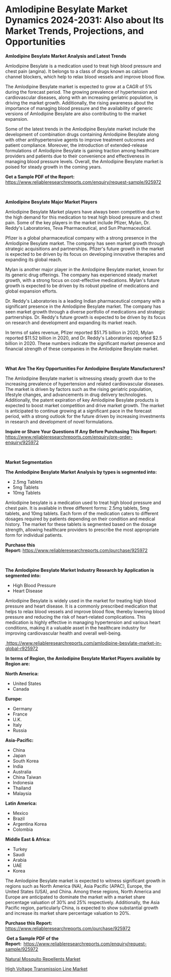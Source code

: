 <p><h1>Amlodipine Besylate Market Dynamics 2024-2031: Also about Its Market Trends, Projections, and Opportunities</h1></p><p><strong>Amlodipine Besylate Market Analysis and Latest Trends</strong></p>
<p><p>Amlodipine Besylate is a medication used to treat high blood pressure and chest pain (angina). It belongs to a class of drugs known as calcium channel blockers, which help to relax blood vessels and improve blood flow. </p><p>The Amlodipine Besylate market is expected to grow at a CAGR of 5% during the forecast period. The growing prevalence of hypertension and cardiovascular diseases, along with an increasing geriatric population, is driving the market growth. Additionally, the rising awareness about the importance of managing blood pressure and the availability of generic versions of Amlodipine Besylate are also contributing to the market expansion.</p><p>Some of the latest trends in the Amlodipine Besylate market include the development of combination drugs containing Amlodipine Besylate along with other antihypertensive agents to improve treatment outcomes and patient compliance. Moreover, the introduction of extended-release formulations of Amlodipine Besylate is gaining traction among healthcare providers and patients due to their convenience and effectiveness in managing blood pressure levels. Overall, the Amlodipine Besylate market is poised for steady growth in the coming years.</p></p>
<p><strong>Get a Sample PDF of the Report:&nbsp;</strong> <a href="https://www.reliableresearchreports.com/enquiry/request-sample/925972">https://www.reliableresearchreports.com/enquiry/request-sample/925972</a></p>
<p>&nbsp;</p>
<p><strong>Amlodipine Besylate Major Market Players</strong></p>
<p><p>Amlodipine Besylate Market players have always been competitive due to the high demand for this medication to treat high blood pressure and chest pain. Some of the key players in the market include Pfizer, Mylan, Dr. Reddy's Laboratories, Teva Pharmaceutical, and Sun Pharmaceutical. </p><p>Pfizer is a global pharmaceutical company with a strong presence in the Amlodipine Besylate market. The company has seen market growth through strategic acquisitions and partnerships. Pfizer's future growth in the market is expected to be driven by its focus on developing innovative therapies and expanding its global reach.</p><p>Mylan is another major player in the Amlodipine Besylate market, known for its generic drug offerings. The company has experienced steady market growth, with a strong focus on cost-effective medications. Mylan's future growth is expected to be driven by its robust pipeline of medications and global expansion efforts.</p><p>Dr. Reddy's Laboratories is a leading Indian pharmaceutical company with a significant presence in the Amlodipine Besylate market. The company has seen market growth through a diverse portfolio of medications and strategic partnerships. Dr. Reddy's future growth is expected to be driven by its focus on research and development and expanding its market reach.</p><p>In terms of sales revenue, Pfizer reported $51.75 billion in 2020, Mylan reported $11.52 billion in 2020, and Dr. Reddy's Laboratories reported $2.5 billion in 2020. These numbers indicate the significant market presence and financial strength of these companies in the Amlodipine Besylate market.</p></p>
<p>&nbsp;</p>
<p><strong>What Are The Key Opportunities For Amlodipine Besylate Manufacturers?</strong></p>
<p><p>The Amlodipine Besylate market is witnessing steady growth due to the increasing prevalence of hypertension and related cardiovascular diseases. The market is driven by factors such as the rising geriatric population, lifestyle changes, and advancements in drug delivery technologies. Additionally, the patent expiration of key Amlodipine Besylate products is expected to boost market competition and drive market growth. The market is anticipated to continue growing at a significant pace in the forecast period, with a strong outlook for the future driven by increasing investments in research and development of novel formulations.</p></p>
<p><strong>Inquire or Share Your Questions If Any Before Purchasing This Report:</strong> <a href="https://www.reliableresearchreports.com/enquiry/pre-order-enquiry/925972">https://www.reliableresearchreports.com/enquiry/pre-order-enquiry/925972</a></p>
<p>&nbsp;</p>
<p><strong>Market Segmentation</strong></p>
<p><strong>The Amlodipine Besylate Market Analysis by types is segmented into:</strong></p>
<p><ul><li>2.5mg Tablets</li><li>5mg Tablets</li><li>10mg Tablets</li></ul></p>
<p><p>Amlodipine besylate is a medication used to treat high blood pressure and chest pain. It is available in three different forms: 2.5mg tablets, 5mg tablets, and 10mg tablets. Each form of the medication caters to different dosages required by patients depending on their condition and medical history. The market for these tablets is segmented based on the dosage strength, allowing healthcare providers to prescribe the most appropriate form for individual patients.</p></p>
<p><strong>Purchase this Report:&nbsp;</strong><a href="https://www.reliableresearchreports.com/purchase/925972">https://www.reliableresearchreports.com/purchase/925972</a></p>
<p>&nbsp;</p>
<p><strong>The Amlodipine Besylate Market Industry Research by Application is segmented into:</strong></p>
<p><ul><li>High Blood Pressure</li><li>Heart Disease</li></ul></p>
<p><p>Amlodipine Besylate is widely used in the market for treating high blood pressure and heart disease. It is a commonly prescribed medication that helps to relax blood vessels and improve blood flow, thereby lowering blood pressure and reducing the risk of heart-related complications. This medication is highly effective in managing hypertension and various heart conditions, making it a valuable asset in the healthcare industry for improving cardiovascular health and overall well-being.</p></p>
<p><a href="https://www.reliableresearchreports.com/amlodipine-besylate-market-in-global-r925972">&nbsp;https://www.reliableresearchreports.com/amlodipine-besylate-market-in-global-r925972</a></p>
<p><strong>In terms of Region, the Amlodipine Besylate Market Players available by Region are:</strong></p>
<p>
    <p> <strong> North America: </strong>
        <ul>
            <li>United States</li>
            <li>Canada</li>
        </ul>
        </p> 
    <p> <strong> Europe: </strong>
        <ul>
            <li>Germany</li>
            <li>France</li>
            <li>U.K.</li>
            <li>Italy</li>
            <li>Russia</li>
        </ul>
        </p> 
    <p> <strong> Asia-Pacific: </strong>
        <ul>
            <li>China</li>
            <li>Japan</li>
            <li>South Korea</li>
            <li>India</li>
            <li>Australia</li>
            <li>China Taiwan</li>
            <li>Indonesia</li>
            <li>Thailand</li>
            <li>Malaysia</li>
        </ul>
        </p> 
    <p> <strong> Latin America: </strong>
        <ul>
            <li>Mexico</li>
            <li>Brazil</li>
            <li>Argentina Korea</li>
            <li>Colombia</li>
        </ul>
        </p> 
    <p> <strong> Middle East & Africa: </strong>
        <ul>
            <li>Turkey</li>
            <li>Saudi</li>
            <li>Arabia</li>
            <li>UAE</li>
            <li>Korea</li>
        </ul>
    </p>
    </p>
<p><p>The Amlodipine Besylate market is expected to witness significant growth in regions such as North America (NA), Asia Pacific (APAC), Europe, the United States (USA), and China. Among these regions, North America and Europe are anticipated to dominate the market with a market share percentage valuation of 30% and 25% respectively. Additionally, the Asia Pacific region, particularly China, is expected to show substantial growth and increase its market share percentage valuation to 20%.</p></p>
<p><strong>Purchase this Report: </strong><a href="https://www.reliableresearchreports.com/purchase/925972">https://www.reliableresearchreports.com/purchase/925972</a></p>
<p>&nbsp;<strong>Get a Sample PDF of the Report:&nbsp;&nbsp;</strong><a href="https://www.reliableresearchreports.com/enquiry/request-sample/925972">https://www.reliableresearchreports.com/enquiry/request-sample/925972</a></p>
<p><strong></strong></p>
<p><p><a href="https://github.com/arionmp/Market-Research-Report-List-4/blob/main/natural-mosquito-repellents-market.md">Natural Mosquito Repellents Market</a></p><p><a href="https://github.com/markusgodoy/Market-Research-Report-List-4/blob/main/high-voltage-transmission-line-market.md">High Voltage Transmission Line Market</a></p></p>